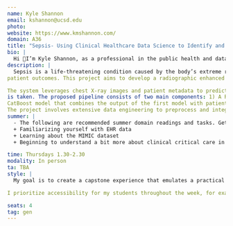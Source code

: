 ```yaml
---
name: Kyle Shannon
email: kshannon@ucsd.edu
photo:
website: https://www.kmshannon.com/
domain: A36
title: "Sepsis- Using Clinical Healthcare Data Science to Identify and Combat an Infectious Killer"
bio: |
  Hi 👋I’m Kyle Shannon, as a professional in the public health and data science fields, I am dedicated to improving healthcare accessibility and enhancing patient outcomes, particularly in rural America. My journey began at UCSD, where I studied in the CogSci department as an undergraduate and discovered my passion for Data Science when it was still an emerging field (2013). I later pursued my master's degree in Data Science at UCSD, and eventually co-founded a startup focused on healthcare access. My enthusiasm lies in data science projects that directly impact patient health outcomes, and I maintain a keen interest in cognitive neuroscience and tiny ML systems. Outside of work, you can find me on a tennis court or delighting in the ambiance of a cozy cafe while tackling projects.
description: |
  Sepsis is a life-threatening condition caused by the body’s extreme response to an infection. Early detection and intervention are crucial for improving
patient outcomes. This project aims to develop a radiographic enhanced clinical decision support system for early sepsis detection and risk assessment.

The system leverages chest X-ray images and patient metadata to predict the probability of sepsis development within specific time frames after the X-ray
is taken. The proposed pipeline consists of two main components: 1) A ResNet model that predicts lung anomalies based solely on chest X-ray images, and 2) A
CatBoost model that combines the output of the first model with patient vitals and other relevant metadata to predict whether the patient is at risk of sepsis.
The project involves extensive data engineering to preprocess and integrate the MIMIC-IV and MIMIC-CXR datasets. 
summer: |
  - The following are recommended summer domain readings and tasks. Getting through some or all of these, especially if you are a bit unfamiliar with the domain, would be a good idea. And help you to hit the ground running in the fall. I will be available during the summer to meet with you as a group once or twice if you wish. - For clarity, during the summer, the three areas I recommend focusing on would be:
  + Familiarizing yourself with EHR data 
  + Learning about the MIMIC dataset
  + Beginning to understand a bit more about clinical critical care in an ICU 

time: Thursdays 1.30-2.30
modality: In person
ta: TBA
style: |
  My goal is to create a capstone experience that emulates a practical "job" setting, guiding students in effectively interacting with managers and data science leads, asking relevant questions, and fulfilling their responsibilities. I may assume various roles (e.g., DS lead, stakeholder, hospital admin, manager) to offer diverse perspectives. I incorporate a business angle to discuss the project's broader context, encouraging students to envision their work in scenarios such as product development or hospital consultancy. This approach helps them grasp real-world applications and develop a compelling narrative for their projects.

I prioritize accessibility for my students throughout the week, for example, via Discord, and may involve domain experts for them to interview and learn from professionals in ICUs and EHR data. This context adds valuable insight and humanizes the data/system. I often hold informal meetings with my students over coffee to discuss progress and answer questions. Occasionally, I expect them to provide progress reports and mini-presentations, simulating a real-world organizational experience.

seats: 4
tag: gen
---
```

